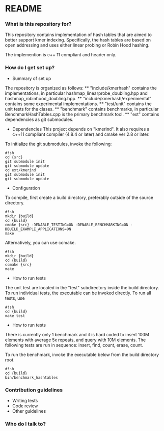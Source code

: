 # README #


### What is this repository for? ###

This repository contains implementation of hash tables that are aimed to better support kmer indexing.  Specifically, the hash tables are based on open addressing and uses either linear probing or Robin Hood hashing.

The implemention is c++ 11 compliant and header only.


### How do I get set up? ###

* Summary of set up

The repository is organized as follows:
** "include/kmerhash" contains the implementations, in particular hashmap\_linearprobe\_doubling.hpp and hashmap\_robinhood\_doubling.hpp.
** "include/kmerhash/experimental" contains some experimental implementations.
** "test/unit" contains the unit tests for the clases.
** "benchmark" contains benchmarks, in particular BenchmarkHashTables.cpp is the primary benchmark tool.
** "ext" contains dependencies as git submodules. 

* Dependencies
This project depends on "kmerind".  It also requires a c++11 compliant compiler (4.8.4 or later) and cmake ver 2.8 or later.

To initialize the git submodules, invoke the following:

```
#!sh
cd {src}
git submodule init
git submodule update
cd ext/kmerind
git submodule init
git submodule update

```


* Configuration

To compile, first create a build directory, preferably outside of the source directory.

```
#!sh
mkdir {build}
cd {build}
cmake {src} -DENABLE_TESTING=ON -DENABLE_BENCHMARKING=ON -DBUILD_EXAMPLE_APPLICATIONS=ON
make

```

Alternatively, you can use ccmake. 

```
#!sh
mkdir {build}
cd {build}
ccmake {src}
make

```

* How to run tests

The unit test are located in the "test" subdirectory inside the build directory.  To run individual tests, the executable can be invoked directly.  To run all tests, use

```
#!sh
cd {build}
make test

```

* How to run tests

There is currently only 1 benchmark and it is hard coded to insert 100M elements with average 5x repeats, and query with 10M elements.  The following tests are run in sequence:  insert, find, count, erase, count.

To run the benchmark, invoke the executable below from the build directory root. 

```
#!sh
cd {build}
bin/benchmark_hashtables

```



### Contribution guidelines ###

* Writing tests
* Code review
* Other guidelines

### Who do I talk to? ###